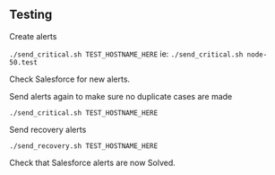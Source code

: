 
## Testing

Create alerts

`./send_critical.sh TEST_HOSTNAME_HERE`
ie:
`./send_critical.sh node-50.test`

Check Salesforce for new alerts.

Send alerts again to make sure no duplicate cases are made

`./send_critical.sh TEST_HOSTNAME_HERE`

Send recovery alerts

`./send_recovery.sh TEST_HOSTNAME_HERE`

Check that Salesforce alerts are now Solved.

